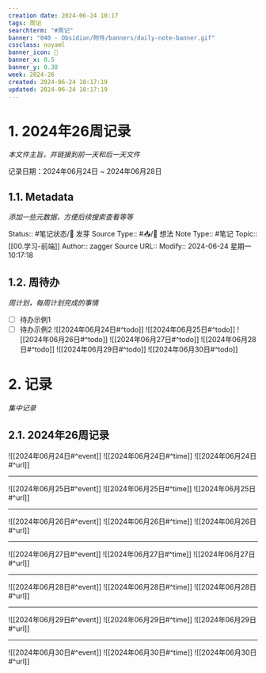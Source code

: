 ```yaml
---
creation date: 2024-06-24 10:17
tags: 周记
searchterm: "#周记"
banner: "040 - Obsidian/附件/banners/daily-note-banner.gif"
cssclass: noyaml
banner_icon: 💌
banner_x: 0.5
banner_y: 0.38
week: 2024-26
created: 2024-06-24 10:17:19
updated: 2024-06-24 10:17:19
---
```


# 1. 2024年26周记录

_本文件主旨，并链接到前一天和后一天文件_

记录日期：2024年06月24日 ~ 2024年06月28日

## 1.1. Metadata

_添加一些元数据，方便后续搜索查看等等_

Status:: #笔记状态/🌱 发芽
Source Type:: #📥/💭 想法 
Note Type:: #笔记
Topic:: [[00.学习-前端]]
Author:: zagger
Source URL::
Modify:: 2024-06-24 星期一 10:17:18

## 1.2. 周待办

_周计划，每周计划完成的事情_

- [ ] 待办示例1
- [ ] 待办示例2
![[2024年06月24日#^todo]] 
![[2024年06月25日#^todo]] 
![[2024年06月26日#^todo]] 
![[2024年06月27日#^todo]] 
![[2024年06月28日#^todo]] 
![[2024年06月29日#^todo]] 
![[2024年06月30日#^todo]] 

# 2. 记录

_集中记录_

## 2.1. 2024年26周记录
![[2024年06月24日#^event]] 
![[2024年06月24日#^time]] 
![[2024年06月24日#^url]] 

---

![[2024年06月25日#^event]] 
![[2024年06月25日#^time]] 
![[2024年06月25日#^url]] 

---

![[2024年06月26日#^event]] 
![[2024年06月26日#^time]] 
![[2024年06月26日#^url]] 

---

![[2024年06月27日#^event]] 
![[2024年06月27日#^time]] 
![[2024年06月27日#^url]] 

---

![[2024年06月28日#^event]] 
![[2024年06月28日#^time]] 
![[2024年06月28日#^url]] 

---

![[2024年06月29日#^event]] 
![[2024年06月29日#^time]] 
![[2024年06月29日#^url]] 

---

![[2024年06月30日#^event]] 
![[2024年06月30日#^time]] 
![[2024年06月30日#^url]] 

